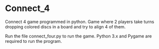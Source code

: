 # Connect_4
Connect 4 game programmed in python. Game where 2 players take turns dropping colored discs in a board and try to align 4 of them.

Run the file connect_four.py to run the game. Python 3.x and Pygame are required to run the program.
